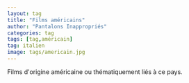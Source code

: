 ```yaml
---
layout: tag
title: "Films américains"
author: "Pantalons Inappropriés"
categories: tag
tags: [tag,américain]
tag: italien
image: tags/americain.jpg
---
```


Films d'origine américaine ou thématiquement liés à ce pays.
